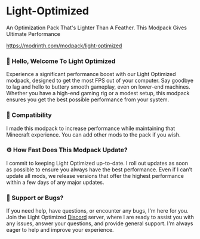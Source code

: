 # Light-Optimized
An Optimization Pack That's Lighter Than A Feather. This Modpack Gives Ultimate Performance

https://modrinth.com/modpack/light-optimized

### 👋 Hello, Welcome To Light Optimized
Experience a significant performance boost with our Light Optimized modpack, designed to get the most FPS out of your computer. Say goodbye to lag and hello to buttery smooth gameplay, even on lower-end machines. Whether you have a high-end gaming rig or a modest setup, this modpack ensures you get the best possible performance from your system.

### 🔧 Compatibility
I made this modpack to increase performance while maintaining that Minecraft experience. You can add other mods to the pack if you wish.

### ⚙️ How Fast Does This Modpack Update?
I commit to keeping Light Optimized up-to-date. I roll out updates as soon as possible to ensure you always have the best performance. Even if I can’t update all mods, we release versions that offer the highest performance within a few days of any major updates.

### 🐛 Support or Bugs?
If you need help, have questions, or encounter any bugs, I'm here for you. Join the Light Optimized [Discord](https://discord.gg/fMZemNgcY3) server, where I are ready to assist you with any issues, answer your questions, and provide general support. I'm always eager to help and improve your experience.
